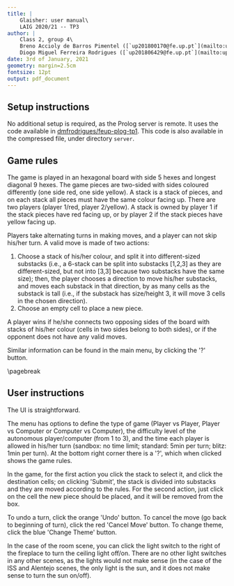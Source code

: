 ```yaml
---
title: |
    Glaisher: user manual\
    LAIG 2020/21 -- TP3
author: |
    Class 2, group 4\
    Breno Accioly de Barros Pimentel ([`up201800170@fe.up.pt`](mailto:up201800170@fe.up.pt))\
    Diogo Miguel Ferreira Rodrigues ([`up201806429@fe.up.pt`](mailto:up201806429@fe.up.pt))
date: 3rd of January, 2021
geometry: margin=2.5cm
fontsize: 12pt
output: pdf_document
---
```


## Setup instructions

No additional setup is required, as the Prolog server is remote. It uses the code available in [dmfrodrigues/feup-plog-tp1](https://github.com/dmfrodrigues/feup-plog-tp1). This code is also available in the compressed file, under directory `server`.

## Game rules

The game is played in an hexagonal board with side 5 hexes and longest diagonal 9 hexes. The game pieces are two-sided with sides coloured differently (one side red, one side yellow). A stack is a stack of pieces, and on each stack all pieces must have the same colour facing up. There are two players (player 1/red, player 2/yellow). A stack is owned by player 1 if the stack pieces have red facing up, or by player 2 if the stack pieces have yellow facing up.

Players take alternating turns in making moves, and a player can not skip his/her turn. A valid move is made of two actions:
1. Choose a stack of his/her colour, and split it into different-sized substacks (i.e., a 6-stack can be split into substacks [1,2,3] as they are different-sized, but not into [3,3] because two substacks have the same size); then, the player chooses a direction to move his/her substacks, and moves each substack in that direction, by as many cells as the substack is tall (i.e., if the substack has size/height 3, it will move 3 cells in the chosen direction).
2. Choose an empty cell to place a new piece.

A player wins if he/she connects two opposing sides of the board with stacks of his/her colour (cells in two sides belong to both sides), or if the opponent does not have any valid moves.

Similar information can be found in the main menu, by clicking the '?' button.

\pagebreak

## User instructions

The UI is straightforward.

The menu has options to define the type of game (Player vs Player, Player vs Computer or Computer vs Computer), the difficulty level of the autonomous player/computer (from 1 to 3), and the time each player is allowed in his/her turn (sandbox: no time limit; standard: 5min per turn; blitz: 1min per turn). At the bottom right corner there is a '?', which when clicked shows the game rules.

In the game, for the first action you click the stack to select it, and click the destination cells; on clicking 'Submit', the stack is divided into substacks and they are moved according to the rules. For the second action, just click on the cell the new piece should be placed, and it will be removed from the box.

To undo a turn, click the orange 'Undo' button. To cancel the move (go back to beginning of turn), click the red 'Cancel Move' button. To change theme, click the blue 'Change Theme' button.

In the case of the room scene, you can click the light switch to the right of the fireplace to turn the ceiling light off/on. There are no other light switches in any other scenes, as the lights would not make sense (in the case of the ISS and Alentejo scenes, the only light is the sun, and it does not make sense to turn the sun on/off).
